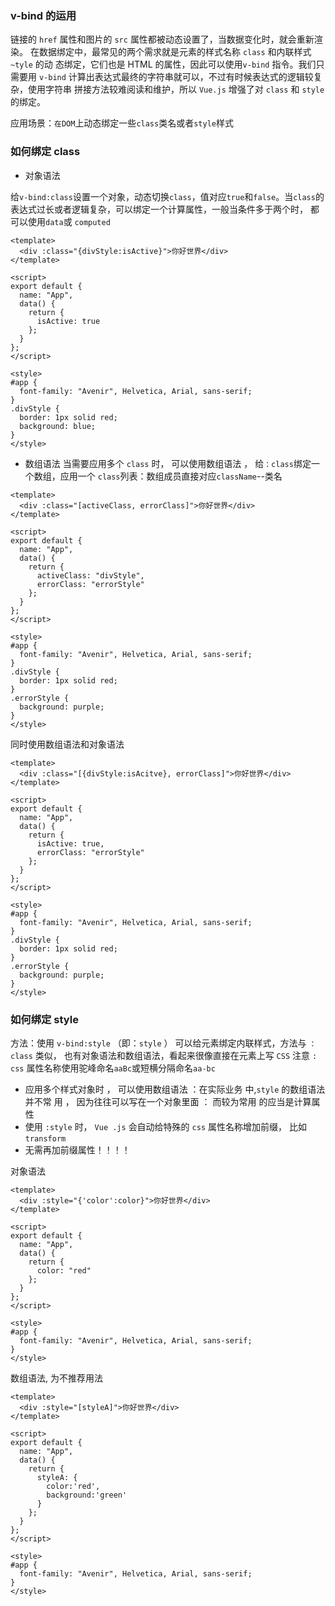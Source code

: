 ### v-bind 的运用

链接的 `href` 属性和图片的 `src` 属性都被动态设置了，当数据变化时，就会重新渲
染。
在数据绑定中，最常见的两个需求就是元素的样式名称 `class` 和内联样式`~tyle` 的动
态绑定，它们也是 HTML 的属性，因此可以使用`v-bind` 指令。我们只需要用 `v-bind`
计算出表达式最终的字符串就可以，不过有时候表达式的逻辑较复杂，使用字符串
拼接方法较难阅读和维护，所以 `Vue.js` 增强了对 `class` 和 `style` 的绑定。

应用场景：`在DOM`上动态绑定一些`class`类名或者`style`样式

### 如何绑定 class

- 对象语法

给`v-bind:class`设置一个对象，动态切换`class`，值对应`true`和`false`。当`class`的表达式过长或者逻辑复杂，可以绑定一个计算属性，一般当条件多于两个时， 都可以使用`data`或 `computed`

```
<template>
  <div :class="{divStyle:isActive}">你好世界</div>
</template>

<script>
export default {
  name: "App",
  data() {
    return {
      isActive: true
    };
  }
};
</script>

<style>
#app {
  font-family: "Avenir", Helvetica, Arial, sans-serif;
}
.divStyle {
  border: 1px solid red;
  background: blue;
}
</style>
```

- 数组语法
  当需要应用多个 `class` 时， 可以使用数组语法 ， 给`：class`绑定一个数组，应用一个 `class`列表：数组成员直接对应`className`--类名

```
<template>
  <div :class="[activeClass, errorClass]">你好世界</div>
</template>

<script>
export default {
  name: "App",
  data() {
    return {
      activeClass: "divStyle",
      errorClass: "errorStyle"
    };
  }
};
</script>

<style>
#app {
  font-family: "Avenir", Helvetica, Arial, sans-serif;
}
.divStyle {
  border: 1px solid red;
}
.errorStyle {
  background: purple;
}
</style>
```

同时使用数组语法和对象语法

```
<template>
  <div :class="[{divStyle:isAcitve}, errorClass]">你好世界</div>
</template>

<script>
export default {
  name: "App",
  data() {
    return {
      isActive: true,
      errorClass: "errorStyle"
    };
  }
};
</script>

<style>
#app {
  font-family: "Avenir", Helvetica, Arial, sans-serif;
}
.divStyle {
  border: 1px solid red;
}
.errorStyle {
  background: purple;
}
</style>
```

### 如何绑定 style

方法：使用 `v-bind:style` （即：`style` ） 可以给元素绑定内联样式，方法与 `：class` 类似，
也有对象语法和数组语法，看起来很像直接在元素上写 `CSS`
注意 `: css` 属性名称使用驼峰命名`aaBc`或短横分隔命名`aa-bc`

- 应用多个样式对象时 ， 可以使用数组语法 ：在实际业务 中,`style` 的数组语法并不常
  用 ， 因为往往可以写在一个对象里面 ： 而较为常用 的应当是计算属性
- 使用 `:style` 时， `Vue .js` 会自动给特殊的 `css` 属性名称增加前缀， 比如 `transform`
- 无需再加前缀属性！！！！

对象语法

```
<template>
  <div :style="{'color':color}">你好世界</div>
</template>

<script>
export default {
  name: "App",
  data() {
    return {
      color: "red"
    };
  }
};
</script>

<style>
#app {
  font-family: "Avenir", Helvetica, Arial, sans-serif;
}
</style>
```

数组语法, 为不推荐用法

```
<template>
  <div :style="[styleA]">你好世界</div>
</template>

<script>
export default {
  name: "App",
  data() {
    return {
      styleA: {
        color:'red',
        background:'green'
      }
    };
  }
};
</script>

<style>
#app {
  font-family: "Avenir", Helvetica, Arial, sans-serif;
}
</style>
```

